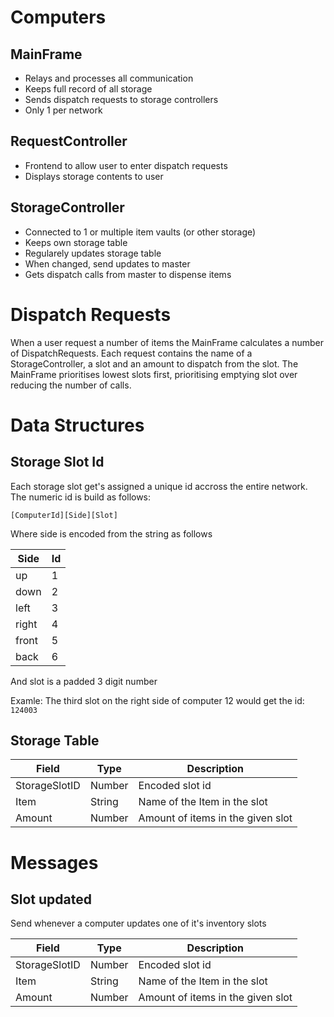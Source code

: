 # Computers
## MainFrame
- Relays and processes all communication
- Keeps full record of all storage
- Sends dispatch requests to storage controllers
- Only 1 per network

## RequestController
- Frontend to allow user to enter dispatch requests
- Displays storage contents to user

## StorageController
- Connected to 1 or multiple item vaults (or other storage)
- Keeps own storage table
- Regularely updates storage table
- When changed, send updates to master
- Gets dispatch calls from master to dispense items

# Dispatch Requests
When a user request a number of items the MainFrame calculates a number of DispatchRequests. Each request contains the name of a StorageController, a slot and an amount to dispatch from the slot. The MainFrame prioritises lowest slots first, prioritising emptying slot over reducing the number of calls.

# Data Structures
## Storage Slot Id
Each storage slot get's assigned a unique id accross the entire network. The numeric id is build as follows:
```
[ComputerId][Side][Slot]
```
Where side is encoded from the string as follows 

| Side  | Id  |
| ----- | --- |
| up    | 1   |
| down  | 2   |
| left  | 3   |
| right | 4   |
| front | 5   |
| back  | 6   |

And slot is a padded 3 digit number

Examle: The third slot on the right side of computer 12 would get the id: `124003`


## Storage Table

| Field         | Type   | Description                       |
| ------------- | ------ | --------------------------------- |
| StorageSlotID | Number | Encoded slot id                   |
| Item          | String | Name of the Item in the slot      |
| Amount        | Number | Amount of items in the given slot |

# Messages

## Slot updated
Send whenever a computer updates one of it's inventory slots

| Field         | Type   | Description                       |
| ------------- | ------ | --------------------------------- |
| StorageSlotID | Number | Encoded slot id                   |
| Item          | String | Name of the Item in the slot      |
| Amount        | Number | Amount of items in the given slot |

## 